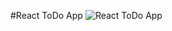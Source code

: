 #React ToDo App
![React ToDo App]("https://github.com/dropname1/React-ToDo-App/blob/main/Readme%20Img/image_2022-07-20_15-02-43.png")